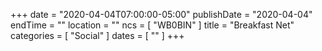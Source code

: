 +++
date = "2020-04-04T07:00:00-05:00"
publishDate = "2020-04-04"
endTime = ""
location = ""
ncs = [ "WB0BIN" ]
title = "Breakfast Net"
categories = [ "Social" ]
dates = [ "" ]
+++

